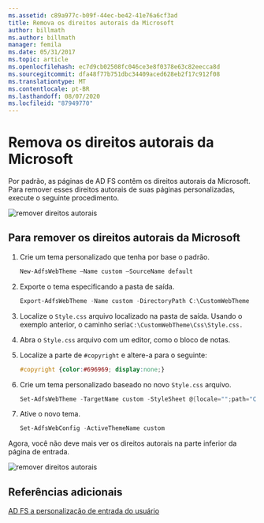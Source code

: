 ```yaml
---
ms.assetid: c89a977c-b09f-44ec-be42-41e76a6cf3ad
title: Remova os direitos autorais da Microsoft
author: billmath
ms.author: billmath
manager: femila
ms.date: 05/31/2017
ms.topic: article
ms.openlocfilehash: ec7d9cb02508fc046ce3e8f0378e63c82eecca8d
ms.sourcegitcommit: dfa48f77b751dbc34409aced628eb2f17c912f08
ms.translationtype: MT
ms.contentlocale: pt-BR
ms.lasthandoff: 08/07/2020
ms.locfileid: "87949770"
---
```

# <a name="remove-the-microsoft-copyright"></a>Remova os direitos autorais da Microsoft



Por padrão, as páginas de AD FS contêm os direitos autorais da Microsoft. Para remover esses direitos autorais de suas páginas personalizadas, execute o seguinte procedimento.

![remover direitos autorais](media/AD-FS-user-sign-in-customization/ADFS_Blue_Custom1.png)

## <a name="to-remove-the-microsoft-copyright"></a>Para remover os direitos autorais da Microsoft

1. Crie um tema personalizado que tenha por base o padrão.

   ```powershell
   New-AdfsWebTheme –Name custom –SourceName default
   ```

2. Exporte o tema especificando a pasta de saída.

   ```powershell
   Export-AdfsWebTheme -Name custom -DirectoryPath C:\CustomWebTheme
   ```

3. Localize o `Style.css` arquivo localizado na pasta de saída. Usando o exemplo anterior, o caminho seria`C:\CustomWebTheme\Css\Style.css.`

4. Abra o `Style.css` arquivo com um editor, como o bloco de notas.

5. Localize a parte de `#copyright` e altere-a para o seguinte:

   ```css
   #copyright {color:#696969; display:none;}
   ```

6. Crie um tema personalizado baseado no novo `Style.css` arquivo.

   ```powershell
   Set-AdfsWebTheme -TargetName custom -StyleSheet @{locale="";path="C:\customWebTheme\css\style.css"}
   ```

7. Ative o novo tema.

   ```powershell
   Set-AdfsWebConfig -ActiveThemeName custom
   ```

Agora, você não deve mais ver os direitos autorais na parte inferior da página de entrada.

![remover direitos autorais](media/AD-FS-user-sign-in-customization/ADFS_Blue_Custom1a.png)

## <a name="additional-references"></a>Referências adicionais
[AD FS a personalização de entrada do usuário](AD-FS-user-sign-in-customization.md)
